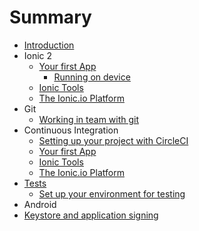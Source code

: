 # Summary

* [Introduction](README.md)
* Ionic 2
  * [Your first App](ionic/ionic_1.md)
    * [Running on device](ionic/ionic_1_1.md)
  * [Ionic Tools](ionic/ionic_2.md)
  * [The Ionic.io Platform](ionic/ionic_3.md)
* Git
  * [Working in team with git](git/git_1.md)
* Continuous Integration
  * [Setting up your project with CircleCI](ci/ci_1.md)
   * [Your first App](ionic/ionic_1.md)
   * [Ionic Tools](ionic/ionic_2.md)
   * [The Ionic.io Platform](ionic/ionic_3.md)
* [Tests](tests_setup.md)
   * [Set up your environment for testing](tests/tests_1.md)
* Android
 * [Keystore and application signing](android/keystore_1.md)
